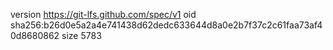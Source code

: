 version https://git-lfs.github.com/spec/v1
oid sha256:b26d0e5a2a4e741438d62dedc633644d8a0e2b7f37c2c61faa73af40d8680862
size 5783
